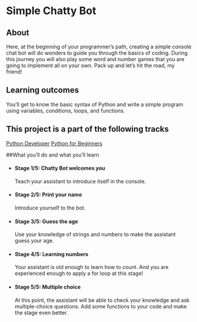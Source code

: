 # Simple Chatty Bot
## About
Here, at the beginning of your programmer’s path, creating a simple console chat bot will do wonders to guide you through the basics of coding. During this journey you will also play some word and number games that you are going to implement all on your own. Pack up and let’s hit the road, my friend!

## Learning outcomes
You’ll get to know the basic syntax of Python and write a simple program using variables, conditions, loops, and functions.

## This project is a part of the following tracks
[Python Developer](https://hyperskill.org/tracks/2) [Python for Beginners](https://hyperskill.org/tracks/6)

##What you’ll do and what you’ll learn
*  #### Stage 1/5: Chatty Bot welcomes you
   Teach your assistant to introduce itself in the console.
*  #### Stage 2/5: Print your name
   Introduce yourself to the bot.
*  #### Stage 3/5: Guess the age
   Use your knowledge of strings and numbers to make the assistant guess your age.
*  #### Stage 4/5: Learning numbers
   Your assistant is old enough to learn how to count. And you are experienced enough to apply a for loop at this stage!  
*  #### Stage 5/5: Multiple choice
   At this point, the assistant will be able to check your knowledge and ask multiple-choice questions. Add some functions to your code and make the stage even better.